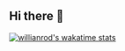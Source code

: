 ## Hi there 👋

[![willianrod's wakatime stats](https://github-readme-stats.vercel.app/api/wakatime?username=jidohyun)](https://wakatime.com/@jogilsang)

